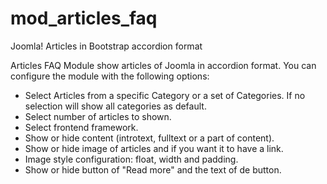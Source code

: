# mod_articles_faq
Joomla! Articles in Bootstrap accordion format

Articles FAQ Module show articles of Joomla in accordion format. You can configure the module with the following options:

* Select Articles from a specific Category or a set of Categories. If no selection will show all categories as default.
* Select number of articles to shown.
* Select frontend framework.
* Show or hide content (introtext, fulltext or a part of content).
* Show or hide image of articles and if you want it to have a link.
* Image style configuration: float, width and padding.
* Show or hide button of "Read more" and the text of de button.